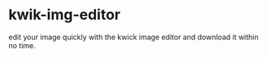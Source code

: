 # kwik-img-editor
edit your image quickly with the kwick image editor and download it within no time.
